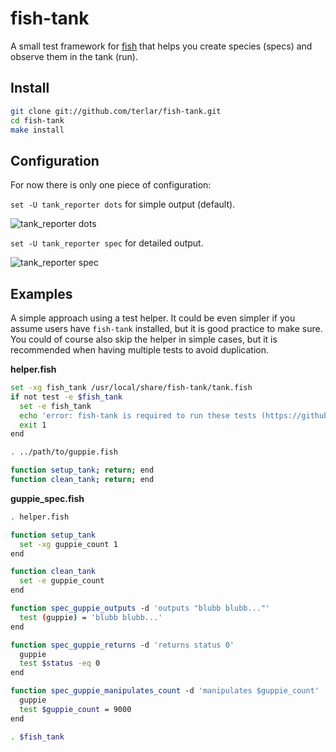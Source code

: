 # fish-tank
A small test framework for [fish](https://github.com/fish-shell/fish-shell)
that helps you create species (specs) and observe them in the tank (run).

## Install

```sh
git clone git://github.com/terlar/fish-tank.git
cd fish-tank
make install
```

## Configuration
For now there is only one piece of configuration:

`set -U tank_reporter dots` for simple output (default).

![tank_reporter dots](https://raw.github.com/terlar/fish-tank/master/doc/fish-tank_dots.png)

`set -U tank_reporter spec` for detailed output.

![tank_reporter spec](https://raw.github.com/terlar/fish-tank/master/doc/fish-tank_spec.png)

## Examples
A simple approach using a test helper.
It could be even simpler if you assume users have `fish-tank` installed, but it is good practice to make sure.
You could of course also skip the helper in simple cases, but it is recommended when having multiple tests to avoid duplication.

**helper.fish**
```sh
set -xg fish_tank /usr/local/share/fish-tank/tank.fish
if not test -e $fish_tank
  set -e fish_tank
  echo 'error: fish-tank is required to run these tests (https://github.com/terlar/fish-tank)'
  exit 1
end

. ../path/to/guppie.fish

function setup_tank; return; end
function clean_tank; return; end
```

**guppie_spec.fish**
```sh
. helper.fish

function setup_tank
  set -xg guppie_count 1
end

function clean_tank
  set -e guppie_count
end

function spec_guppie_outputs -d 'outputs "blubb blubb..."'
  test (guppie) = 'blubb blubb...'
end

function spec_guppie_returns -d 'returns status 0'
  guppie
  test $status -eq 0
end

function spec_guppie_manipulates_count -d 'manipulates $guppie_count'
  guppie
  test $guppie_count = 9000
end

. $fish_tank
```
